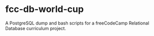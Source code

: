 # fcc-db-world-cup
  A PostgreSQL dump and bash scripts for a freeCodeCamp Relational Database curriculum project.
